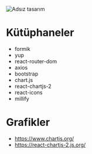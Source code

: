 
![Adsız tasarım](https://github.com/bahattinzengin/coin/assets/140658226/c8093dcf-2ab3-4445-a38a-185bd0c7feb1)


# Kütüphaneler

- formik
- yup
- react-router-dom
- axios
- bootstrap
- chart.js
- react-chartjs-2
- react-icons
- millify

# Grafikler


- https://www.chartjs.org/
- https://react-chartjs-2.js.org/

